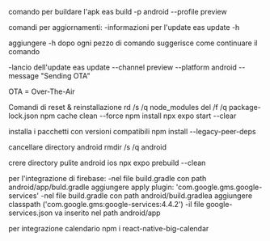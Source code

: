 comando per buildare l'apk
eas build -p android --profile preview

comandi per aggiornamenti:
-informazioni per l'update 
eas update -h

aggiungere -h dopo ogni pezzo di comando suggerisce come continuare il comando

-lancio dell'update
eas update --channel preview --platform android --message "Sending OTA"

OTA = Over-The-Air

Comandi di reset & reinstallazione
rd /s /q node_modules
del /f /q package-lock.json
npm cache clean --force
npm install
npx expo start --clear

installa i pacchetti con versioni compatibili
npm install --legacy-peer-deps

cancellare directory android
rmdir /s /q android

crere directory pulite android ios
npx expo prebuild --clean 

per l'integrazione di firebase:
-nel file build.gradle con path android/app/buld.gradle aggiungere
apply plugin: 'com.google.gms.google-services' 
-nel file build.gradle con path android/build.gradlea aggiungere
 classpath ('com.google.gms:google-services:4.4.2')
 -il file google-services.json va inserito nel path android/app

per integrazione calendario
npm i react-native-big-calendar
